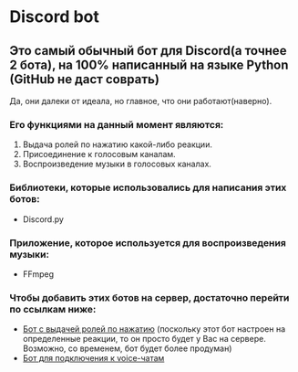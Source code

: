 # Discord bot
## Это самый обычный бот для Discord(а точнее 2 бота), на 100% написанный на языке Python (GitHub не даст соврать)  
Да, они далеки от идеала, но главное, что они работают(наверно).

### Его функциями на данный момент являются:  
1. Выдача ролей по нажатию какой-либо реакции.  
2. Присоединение к голосовым каналам.  
3. Воспроизведение музыки в голосовых каналах.  

### Библиотеки, которые использовались для написания этих ботов:  
+ Discord.py  

### Приложение, которое используется для воспроизведения музыки:  
+ FFmpeg

### Чтобы добавить этих ботов на сервер, достаточно перейти по ссылкам ниже:
+ [Бот с выдачей ролей по нажатию](https://discord.com/oauth2/authorize?client_id=786266232084627464&scope=bot&permissions=0) (поскольку этот бот настроен на определенные реакции, то он просто будет у Вас на сервере.  
Возможно, со временем, бот будет более продуман)
+ [Бот для подключения к voice-чатам](https://discord.com/oauth2/authorize?client_id=800405241261981718&scope=bot&permissions=0)
